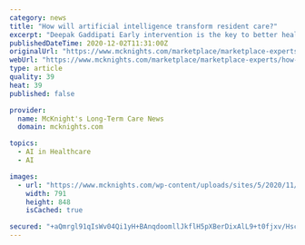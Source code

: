 ```yaml
---
category: news
title: "How will artificial intelligence transform resident care?"
excerpt: "Deepak Gaddipati Early intervention is the key to better health outcomes for older adults, but achieving this can be rather elusive in senior care. Care"
publishedDateTime: 2020-12-02T11:31:00Z
originalUrl: "https://www.mcknights.com/marketplace/marketplace-experts/how-will-artificial-intelligence-transform-resident-care/"
webUrl: "https://www.mcknights.com/marketplace/marketplace-experts/how-will-artificial-intelligence-transform-resident-care/"
type: article
quality: 39
heat: 39
published: false

provider:
  name: McKnight's Long-Term Care News
  domain: mcknights.com

topics:
  - AI in Healthcare
  - AI

images:
  - url: "https://www.mcknights.com/wp-content/uploads/sites/5/2020/11/Deepak.jpg"
    width: 791
    height: 848
    isCached: true

secured: "+aQmrgl91qIsWv04Qi1yH+BAnqdoomllJkflH5pXBerDixAlL9+t0fjxv/HscoCC4YsV2wQSC3ylSYiksOVus19bDgW6qfio9b21z9JuCT2fTG1xAOyusQNdBnmnzj68gsIDYfPRgkxDChO3yk8gw5SxS+TfBchbwli5exn17ko7YwBPC+zc2n/aDlB+Ce+yFjj/rskRhkXMqOE9sd2tapLklZOPTiZnqO2q6d25iePfi7jqGY3xyqyNlj3Da8hko0NiCcHUwRgh6shGRJnB3iS2dcS0y2kN5d7a51TyhLKeGQ8MoLkJ3lr22PBWn/kXQHRJhsSLpoWnjLUBF5ndi9ZxM49DOeyMsCgcsfAS84g=;PWj+t78UxuaTtggta7Fxqg=="
---
```


